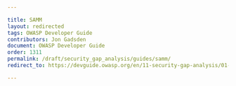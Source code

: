 ```yaml
---

title: SAMM
layout: redirected
tags: OWASP Developer Guide
contributors: Jon Gadsden
document: OWASP Developer Guide
order: 1311
permalink: /draft/security_gap_analysis/guides/samm/
redirect_to: https://devguide.owasp.org/en/11-security-gap-analysis/01-guides/01-samm/

---
```

